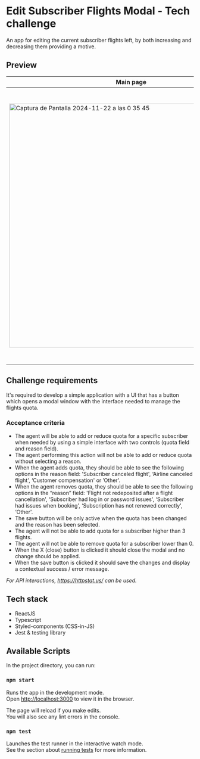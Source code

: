 # Edit Subscriber Flights Modal - Tech challenge

An app for editing the current subscriber flights left, by both increasing and decreasing them providing a motive.

## Preview

| Main page                                                                                                                                                  | Modal                                                                                                                                                       |
| ---------------------------------------------------------------------------------------------------------------------------------------------------------- | ----------------------------------------------------------------------------------------------------------------------------------------------------------- |
| <img width="655" alt="Captura de Pantalla 2024-11-22 a las 0 35 45" src="https://github.com/user-attachments/assets/651d1c89-9a0d-47c1-8bb4-874f84ef1c7e"> | <img width="738" alt="Captura de Pantalla 2024-11-21 a las 21 22 11" src="https://github.com/user-attachments/assets/ab66060c-9786-4ea9-b69c-c853b61e185d"> |

## Challenge requirements

It's required to develop a simple application with a UI that has a button which opens a modal window with the interface needed to manage the flights quota.

### Acceptance criteria

- The agent will be able to add or reduce quota for a specific subscriber when needed by using a simple interface with two controls (quota field and reason field).
- The agent performing this action will not be able to add or reduce quota without selecting a reason.
- When the agent adds quota, they should be able to see the following options in the reason field: 'Subscriber canceled flight', ‘Airline canceled flight', ‘Customer compensation' or ’Other'.
- When the agent removes quota, they should be able to see the following options in the “reason” field: 'Flight not redeposited after a flight cancellation', ‘Subscriber had log in or password issues', ‘Subscriber had issues when booking', ‘Subscription has not renewed correctly', ‘Other'.
- The save button will be only active when the quota has been changed and the reason has been selected.
- The agent will not be able to add quota for a subscriber higher than 3 flights.
- The agent will not be able to remove quota for a subscriber lower than 0.
- When the X (close) button is clicked it should close the modal and no change should be applied.
- When the save button is clicked it should save the changes and display a contextual success / error message.

_For API interactions, https://httpstat.us/ can be used._

## Tech stack

- ReactJS
- Typescript
- Styled-components (CSS-in-JS)
- Jest & testing library

## Available Scripts

In the project directory, you can run:

### `npm start`

Runs the app in the development mode.\
Open [http://localhost:3000](http://localhost:3000) to view it in the browser.

The page will reload if you make edits.\
You will also see any lint errors in the console.

### `npm test`

Launches the test runner in the interactive watch mode.\
See the section about [running tests](https://facebook.github.io/create-react-app/docs/running-tests) for more information.
